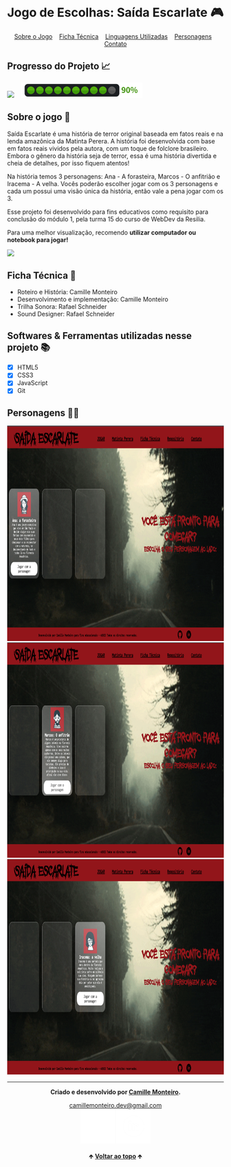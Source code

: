 # Jogo de Escolhas: Saída Escarlate 🎮

<div id="inicio" align=center>
  <a href="#sobre">Sobre o Jogo</a>&nbsp;&nbsp;&nbsp;
  <a href="fichatecnica">Ficha Técnica</a>&nbsp;&nbsp;&nbsp;
  <a href="#linguagens">Linguagens Utilizadas</a>&nbsp;&nbsp;&nbsp;
  <a href="#personagens">Personagens</a>&nbsp;&nbsp;&nbsp;
  <a href="#contato">Contato</a> 
</div>

<h2>Progresso do Projeto 📈</h2>

<img src="https://img.shields.io/badge/Status-Em%20Andamento-yellow?style=for-the-badge&logo=cachet" height="30em">&nbsp;&nbsp;&nbsp;
<img src="https://raw.githubusercontent.com/camimonteiro/Game_SaidaEscarlate/main/Images/90%25.png" height="35em">

<h2 id="sobre">Sobre o jogo 🔎</h2>
<p> Saída Escarlate é uma história de terror original baseada em fatos reais e na lenda amazônica da Matinta Perera. A história foi desenvolvida 
com base em fatos reais vividos pela autora, com um toque de folclore brasileiro. Embora o gênero da história seja de terror, essa é uma história 
divertida e cheia de detalhes, por isso fiquem atentos!<br>

Na história temos 3 personagens: Ana - A forasteira, Marcos - O anfitrião e Iracema - A velha. 
Vocês poderão escolher jogar com os 3 personagens e cada um possui uma visão única da história, então vale a pena jogar com os 3.<br>

Esse projeto foi desenvolvido para fins educativos como requisito para conclusão do módulo 1, pela turma 15 do curso de WebDev da Resilia.

Para uma melhor visualização, recomendo <strong>utilizar computador ou notebook para jogar!</strong></p>

<img src="https://raw.githubusercontent.com/camimonteiro/Game_SaidaEscarlate/main/Images/Tela%20inicial%20Jogo.png">

<h2 id="fichatecnica"> Ficha Técnica 👫</h2>

- Roteiro e História: Camille Monteiro
- Desenvolvimento e implementação: Camille Monteiro
- Trilha Sonora: Rafael Schneider
- Sound Designer: Rafael Schneider

<h2 id="linguagens">Softwares & Ferramentas utilizadas nesse projeto 📚</h2>

- [x] HTML5
- [x] CSS3
- [x] JavaScript
- [x] Git

<h2 id="personagens">Personagens 🧙‍♀️</h2>
<img src="https://raw.githubusercontent.com/camimonteiro/Game_SaidaEscarlate/main/Images/Personagem1.png" height="500em"> 
<img src="https://raw.githubusercontent.com/camimonteiro/Game_SaidaEscarlate/main/Images/Personagem2.png" height="500em">
<img src="https://raw.githubusercontent.com/camimonteiro/Game_SaidaEscarlate/main/Images/Personagem3.png" height="500em">

<hr>

<div id="contato" align="center">
  
  **Criado e desenvolvido por [Camille Monteiro](https://www.linkedin.com/in/camillemonteiro/).**
  
 <div align="center"> 
  <a href="mailto:camillemonteiro.dev@gmail.com">camillemonteiro.dev@gmail.com</a><br>
  <a href="https://github.com/camimonteiro" target="_blank"><img src="https://raw.githubusercontent.com/camimonteiro/Game_SaidaEscarlate/main/Images/GitHubwhite.png" height="80em" title="GitHub de Camille"></a>
  <a href="https://www.linkedin.com/in/camillemonteiro/" target="_blank"><img src="https://raw.githubusercontent.com/camimonteiro/Game_SaidaEscarlate/main/Images/LinkedInWhite.png" height="80em" title="LinkedIn de Camille"></a>
  </div>
</div>

<br>

<div align="center">
  &#129145;&nbsp;<a href="#inicio"><strong>Voltar ao topo</strong></a>&nbsp;&#129145;
</div>

